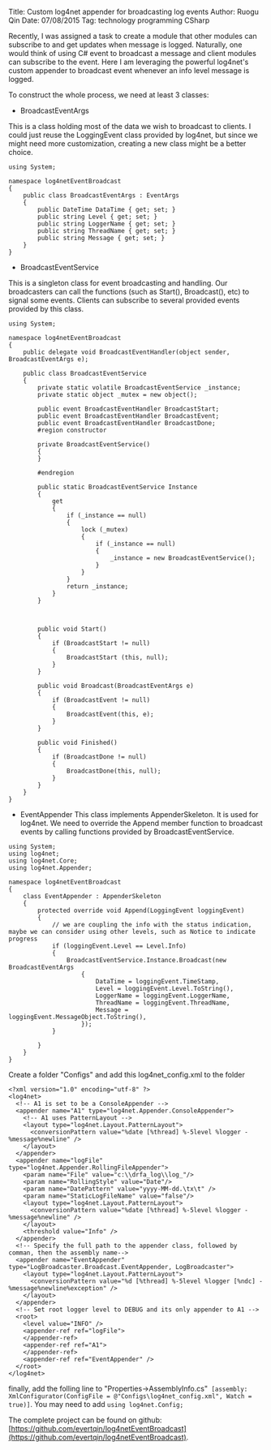 Title: Custom log4net appender for broadcasting log events
Author: Ruogu Qin
Date: 07/08/2015
Tag: technology
     programming
     CSharp

Recently, I was assigned a task to create a module that other modules can subscribe to and get updates when message is logged. Naturally, one would think of using C# event to broadcast a message and client modules can subscribe to the event. Here I am leveraging the powerful log4net's custom appender to broadcast event whenever an info level message is logged.

To construct the whole process, we need at least 3 classes:

* BroadcastEventArgs

This is a class holding most of the data we wish to broadcast to clients. I could just reuse the LoggingEvent class provided by log4net, but since we might need more customization, creating a new class might be a better choice.

~~~~{.csharp}
using System;

namespace log4netEventBroadcast
{
	public class BroadcastEventArgs : EventArgs
	{
		public DateTime DataTime { get; set; }
		public string Level { get; set; }
		public string LoggerName { get; set; }
		public string ThreadName { get; set; }
		public string Message { get; set; }
	}
}
~~~~

* BroadcastEventService

This is a singleton class for event broadcasting and handling. Our broadcasters can call the functions (such as Start(), Broadcast(), etc) to signal some events. Clients can subscribe to several provided events provided by this class.

~~~~{.csharp}
using System;

namespace log4netEventBroadcast
{
	public delegate void BroadcastEventHandler(object sender, BroadcastEventArgs e);

	public class BroadcastEventService
	{
		private static volatile BroadcastEventService _instance;
		private static object _mutex = new object();

		public event BroadcastEventHandler BroadcastStart;
		public event BroadcastEventHandler BroadcastEvent;
		public event BroadcastEventHandler BroadcastDone;
		#region constructor

		private BroadcastEventService()
		{
		}

		#endregion

		public static BroadcastEventService Instance
		{
			get
			{
				if (_instance == null)
				{
					lock (_mutex)
					{
						if (_instance == null)
						{
							_instance = new BroadcastEventService();
						}
					}
				}
				return _instance;
			}
		}



		public void Start()
		{
			if (BroadcastStart != null)
			{
				BroadcastStart (this, null);
			}
		}

		public void Broadcast(BroadcastEventArgs e)
		{
			if (BroadcastEvent != null)
			{
				BroadcastEvent(this, e);
			}
		}

		public void Finished()
		{
			if (BroadcastDone != null)
			{
				BroadcastDone(this, null);
			}
		}
	}
}
~~~~

* EventAppender
This class implements AppenderSkeleton. It is used for log4net. We need to override the Append member function to broadcast events by calling functions provided by BroadcastEventService.

~~~~{.csharp}
using System;
using log4net;
using log4net.Core;
using log4net.Appender;

namespace log4netEventBroadcast
{
	class EventAppender : AppenderSkeleton
	{
		protected override void Append(LoggingEvent loggingEvent)
		{
			// we are coupling the info with the status indication, maybe we can consider using other levels, such as Notice to indicate progress
			if (loggingEvent.Level == Level.Info)
			{
				BroadcastEventService.Instance.Broadcast(new BroadcastEventArgs
					{
						DataTime = loggingEvent.TimeStamp,
						Level = loggingEvent.Level.ToString(),
						LoggerName = loggingEvent.LoggerName,
						ThreadName = loggingEvent.ThreadName,
						Message = loggingEvent.MessageObject.ToString(),
					});
			}

		}
	}
}
~~~~

Create a folder "Configs" and add this log4net_config.xml to the folder

~~~~{.xml}
<?xml version="1.0" encoding="utf-8" ?>
<log4net>
  <!-- A1 is set to be a ConsoleAppender -->
  <appender name="A1" type="log4net.Appender.ConsoleAppender">
    <!-- A1 uses PatternLayout -->
    <layout type="log4net.Layout.PatternLayout">
      <conversionPattern value="%date [%thread] %-5level %logger - %message%newline" />
    </layout>
  </appender>
  <appender name="logFile" type="log4net.Appender.RollingFileAppender">
    <param name="File" value="c:\\drfa_log\\log_"/>
    <param name="RollingStyle" value="Date"/>
    <param name="DatePattern" value="yyyy-MM-dd.\tx\t" />
    <param name="StaticLogFileName" value="false"/>
    <layout type="log4net.Layout.PatternLayout">
      <conversionPattern value="%date [%thread] %-5level %logger - %message%newline" />
    </layout>
    <threshold value="Info" />
  </appender>
  <!-- Specify the full path to the appender class, followed by comman, then the assembly name-->
  <appender name="EventAppender" type="LogBroadcaster.Broadcast.EventAppender, LogBroadcaster">
    <layout type="log4net.Layout.PatternLayout">
      <conversionPattern value="%d [%thread] %-5level %logger [%ndc] - %message%newline%exception" />
    </layout>
  </appender>
  <!-- Set root logger level to DEBUG and its only appender to A1 -->
  <root>
    <level value="INFO" />
    <appender-ref ref="logFile">
    </appender-ref>
    <appender-ref ref="A1">
    </appender-ref>
    <appender-ref ref="EventAppender" />
  </root>
</log4net>
~~~~

finally, add the folling line to "Properties->AssemblyInfo.cs"` [assembly: XmlConfigurator(ConfigFile = @"Configs\log4net_config.xml", Watch = true)]`. You may need to add `using log4net.Config;`

The complete project can be found on github: [https://github.com/evertqin/log4netEventBroadcast](https://github.com/evertqin/log4netEventBroadcast).
